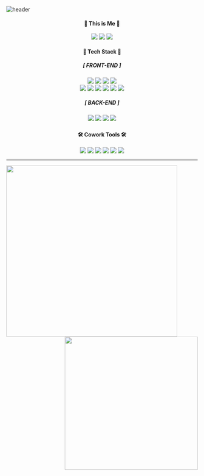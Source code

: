   ![header](https://capsule-render.vercel.app/api?type=waving&color=gradient&height=250&section=header&text=SooYoung&fontSize=70&fontAlignY=50&animation=twinkling)
  <div align="center">
  <h4> 🌊 This is Me 🌊</h4>
  <a href="https://jsyportfolio.notion.site/f7ea0b17338f4cd3a17d52e0736c7f28"><img src="https://img.shields.io/badge/-Portfolio-000000?style=flat-square&logo=Notion&logoColor=white"/></a>
  <a href="mailto:dearsyjang@gmail.com"><img src="https://img.shields.io/badge/Gmail-d14836?style=flat-square&logo=Gmail&logoColor=white&link=mailto:dearsyjang@gmail.com.com""/></a>
 <a href="mailto:dearsyjang@naver.com"><img src="https://img.shields.io/badge/Naver-03C75A?style=flat-square&logo=Naver&logoColor=white&link=mailto:dearsyjang@naver.com"/></a>
  
  <h4> 🌳 Tech Stack 🌳 </h4>
  <h5>[ FRONT-END ]</h5>
  <p>
  <img src="https://img.shields.io/badge/HTML-E34F26?style=flat-square&logo=HTML5&logoColor=white"/>
  <img src="https://img.shields.io/badge/CSS3-F68212?style=flat-square&logo=CSS3&logoColor=white"/>  
  <img src="https://img.shields.io/badge/JavaScript-F7DF1E?style=flat-square&logo=JavaScript&logoColor=white"/>
  <img src="https://img.shields.io/badge/TypeScript-3178C6?style=flat-square&logo=typescript&logoColor=white"/>
  <br>
  <img src="https://img.shields.io/badge/Vue.js-4FC08D?style=flat-square&logo=Vue.js&logoColor=white" />
  <img src="https://img.shields.io/badge/React-61DAFB?style=flat-square&logo=React&logoColor=white"/>
  <img src="https://img.shields.io/badge/React Native-61DAFB?style=flat-square&logo=react&logoColor=white"></a>
  <img src="https://img.shields.io/badge/Redux-764ABC?style=flat-square&logo=Redux&logoColor=white"/>
  <img src="https://img.shields.io/badge/Bootstrap-7952B3?style=flat-square&logo=Bootstrap&logoColor=white"/>
  <img src="https://img.shields.io/badge/Tailwind CSS-06B6D4?style=flat-square&logo=Tailwind CSS&logoColor=white"/>
  </p>
  <h5>[ BACK-END ]<h5>
  <img src="https://img.shields.io/badge/Python-3776AB?style=flat-square&logo=python&logoColor=white" />
  <img src="https://img.shields.io/badge/Django-092E20?style=flat-square&logo=Django&logoColor=white" />
  <img src="https://img.shields.io/badge/java-007396?style=flat-square&logo=java&logoColor=white"/>
  <img src="https://img.shields.io/badge/Spring Boot-6DB33F?style=flat-square&logo=Spring Boot&logoColor=white"/>
            
  <br>
  
<!--   <h4> 🌱 Studying 🌱 </h4>
  <div>
  <img src="https://img.shields.io/badge/jquery-0769AD?style=flat-square&logo=jQuery&logoColor=white"/>
  <img src="https://img.shields.io/badge/Node.js-339933?style=flat-square&logo=Node.js&logoColor=white" />
  <img src="https://img.shields.io/badge/SCSS-CC6699?style=flat-square&logo=Sass&logoColor=white"/>
  <img src="https://img.shields.io/badge/Kubernetes-326CE5?style=flat-square&logo=Kubernetes&logoColor=white" />
  <img src="https://img.shields.io/badge/AWS-232F3E?style=flat-square&logo=AWS&logoColor=white" />
  <img src="https://img.shields.io/badge/Docker-2496ED?style=flat-square&logo=Docker&logoColor=white" />
  <br>
  <img src="https://img.shields.io/badge/java-007396?style=flat-square&logo=java&logoColor=white"/>
  <img src="https://img.shields.io/badge/Spring Boot-6DB33F?style=flat-square&logo=Spring Boot&logoColor=white"/>
  <img src="https://img.shields.io/badge/mySql-4479A1?style=flat-square&logo=mySql&logoColor=white"/>
  </div> --!>
            
            
  <h4> 🛠️ Cowork Tools 🛠️</h4>
  <div>
  <img src="https://img.shields.io/badge/Git-F05032?style=flat-square&logo=Git&logoColor=white" />
  <img src="https://img.shields.io/badge/GitHub-181717?style=flat-square&logo=GitHub&logoColor=white"/>
  <img src="https://img.shields.io/badge/GitLab-FC6D26?style=flat-square&logo=GitLab&logoColor=white"/>
  <img src="https://img.shields.io/badge/JiraSoftware-0052CC?style=flat-square&logo=JiraSoftware&logoColor=white"/>
  <img src="https://img.shields.io/badge/Figma-F24E1E?style=flat-square&logo=Figma&logoColor=white"/>
  <img src="https://img.shields.io/badge/Postman-FF6C37?style=flat-square&logo=Postman&logoColor=white"/>
  </div>        
  

  <hr>
<img align="left" width="450" src="https://github-readme-stats.vercel.app/api?username=dearsyjang&show_icons=true&theme=buefy" /></a>
<img align="right" width="350" src="https://github-readme-stats.vercel.app/api/top-langs/?username=dearsyjang&layout=compact" /></a>
</div>

